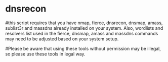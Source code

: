 # dnsrecon
#this script requires that you have nmap, fierce, dnsrecon, dnsmap, amass, sublist3r and massdns already installed on your system. Also, wordlists and resolvers list used in the fierce, dnsmap, amass and massdns commands may need to be adjusted based on your system setup.

#Please be aware that using these tools without permission may be illegal, so please use these tools in legal way.
